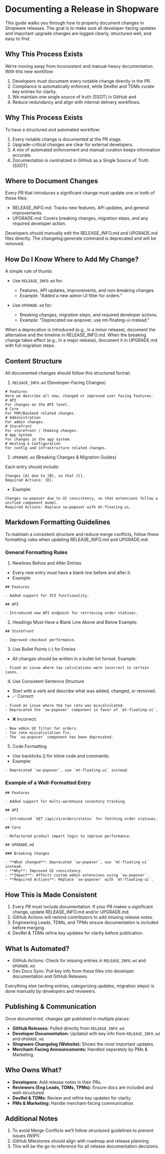 # **Documenting a Release in Shopware**

This guide walks you through how to properly document changes in Shopware releases. The goal is to make sure all developer-facing updates and important upgrade changes are logged clearly, structured well, and easy to find.

## Why This Process Exists

We’re moving away from inconsistent and manual-heavy documentation. With this new workflow:

1. Developers must document every notable change directly in the PR.
2. Compliance is automatically enforced, while DevRel and TDMs curate key entries for clarity.
3. We maintain one single source of truth (SSOT) in GitHub and
4. Reduce redundancy and align with internal delivery workflows.

## Why This Process Exists
To have a structured and automated workflow:

1. Every notable change is documented at the PR stage.
2. Upgrade-critical changes are clear for external developers.
3. A mix of automated enforcement and manual curation keeps information accurate.
4. Documentation is centralized in GitHub as a Single Source of Truth (SSOT).

## Where to Document Changes
Every PR that introduces a significant change must update one or both of these files:

- RELEASE_INFO.md: Tracks new features, API updates, and general improvements.
- UPGRADE.md: Covers breaking changes, migration steps, and any required developer action.

Developers should manually edit the RELEASE_INFO.md and UPGRADE.md files directly. The changelog:generate command is deprecated and will be removed.

## How Do I Know Where to Add My Change?
A simple rule of thumb:

- Use `RELEASE_INFO.md` for:
  - Features, API updates, improvements, and non-breaking changes.
  - Example: "Added a new admin UI filter for orders."

- Use `UPGRADE.md` for:
  - Breaking changes, migration steps, and required developer actions.
  - Example: "Deprecated sw-popover, use mt-floating-ui instead."
 
When a deprecation is introduced (e.g., in a minor release), document the alternative and the timeline in RELEASE_INFO.md. When the breaking change takes effect (e.g., in a major release), document it in UPGRADE.md with full migration steps.

## Content Structure

All documented changes should follow this structured format:

1. `RELEASE_INFO.md` (Developer-Facing Changes)

```
# Features
Here we describe all new, changed or improved user facing features.
# API
For changes on the API level.
# Core
For PHP/Backend related changes.
# Administration
For admin changes.
# Storefront
For storefront / theming changes.
# App System
For changes in the app system.
# Hosting & Configuration
For config and infrastructure related changes.
```

2. `UPGRADE.md` (Breaking Changes & Migration Guides)

Each entry should include:

```
Changes [A] due to [B], so that [C].
Required Actions: [D].
```

- Example:
```
Changes sw-popover due to UI consistency, so that extensions follow a unified component model.
Required Actions: Replace sw-popover with mt-floating-ui.
```

## Markdown Formatting Guidelines

To maintain a consistent structure and reduce merge conflicts, follow these formatting rules when updating RELEASE_INFO.md and UPGRADE.md:

### General Formatting Rules
1. Newlines Before and After Entries
- Every new entry must have a blank line before and after it.
- Example:
```
## Features

- Added support for XYZ functionality.

## API

- Introduced new API endpoint for retrieving order statuses.
```
2. Headings Must Have a Blank Line Above and Below
Example:
```
## Storefront

- Improved checkout performance.
```
3. Use Bullet Points (-) for Entries
- All changes should be written in a bullet list format.
Example:
```
- Fixed an issue where tax calculations were incorrect in certain cases.
```
4. Use Consistent Sentence Structure
- Start with a verb and describe what was added, changed, or removed.
- ✅ Correct:
```- Added a new admin UI filter for orders.
- Fixed an issue where the tax rate was miscalculated.
- Deprecated the `sw-popover` component in favor of `mt-floating-ui`.
```
- ❌ Incorrect:
```
- New admin UI filter for orders.
- Tax rate miscalculation fix.
- The `sw-popover` component has been deprecated.
```
5. Code Formatting
- Use backticks () for inline code and commands.
- Example:
```
- Deprecated `sw-popover`, use `mt-floating-ui` instead.
```
### Example of a Well-Formatted Entry
```
## Features

- Added support for multi-warehouse inventory tracking.

## API

- Introduced `GET /api/v1/orders/status` for fetching order statuses.

## Core

- Refactored product import logic to improve performance.

## UPGRADE.md

### Breaking Changes

- **What changed**: Deprecated `sw-popover`, use `mt-floating-ui` instead.
- **Why**: Improved UI consistency.
- **Impact**: Affects custom admin extensions using `sw-popover`.
- **Required Actions**: Replace `sw-popover` with `mt-floating-ui`.
```

## How This is Made Consistent

1. Every PR must include documentation: If your PR makes a significant change, update RELEASE_INFO.md and/or UPGRADE.md.
2. GitHub Actions will remind contributors to add missing release notes.
3. Engineering Leads, TDMs, and TPMs ensure documentation is included before merging.
4. DevRel & TDMs refine key updates for clarity before publication.

## What Is Automated?

- GitHub Actions: Check for missing entries in `RELEASE_INFO.md` and `UPGRADE.md`.
- Dev Docs Sync: Pull key info from these files into developer documentation and GitHub Releases.

Everything else (writing entries, categorizing updates, migration steps) is done manually by developers and reviewers.

## Publishing & Communication

Once documented, changes get published in multiple places:

- **GitHub Releases:** Pulled directly from `RELEASE_INFO.md`.
- **Developer Documentation:** Updated with key info from `RELEASE_INFO.md` and `UPGRADE.md`.
- **Shopware Changelog (Website):** Shows the most important updates.
- **Merchant-Facing Announcements:** Handled separately by PMs & Marketing.

## Who Owns What?

- **Developers:** Add release notes in their PRs.
- **Reviewers (Eng Leads, TDMs, TPMs):** Ensure docs are included and well-structured.
- **DevRel & TDMs:** Review and refine key updates for clarity.
- **PMs & Marketing:** Handle merchant-facing communication.

## Additional Notes

1. To avoid Merge Conflicts we’ll follow structured guidelines to prevent issues (WIP!).
2. GitHub Milestones should align with roadmap and release planning.
3. This will be the go-to reference for all release documentation decisions.

